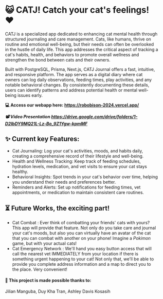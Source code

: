 # 😺 CATJ! Catch your cat's feelings! ❤️
CATJ is a specialized app dedicated to enhancing cat mental health through structured journaling and care management. Cats, like humans, thrive on routine and emotional well-being, but their needs can often be overlooked in the hustle of daily life. This app addresses the critical aspect of tracking a cat's habits, health, and behaviors to promote overall wellness and strengthen the bond between cats and their owners.

Built with PostgreSQL, Prisma, Next.js, CATJ Journal offers a fast, intuitive, and responsive platform. The app serves as a digital diary where cat owners can log daily observations, feeding times, play activities, and any notable behavioral changes. By consistently documenting these details, users can identify patterns and address potential health or mental well-being issues early.

**💻 Access our webapp here: <https://robobison-2024.vercel.app/>**

_**📽️ Video Presentation 
<https://drive.google.com/drive/folders/1-D2IbDY9MQ21L-Lz-Bo_9Z1Ygw-kpmMF>**_

## ✨ Current key Features:
- Cat Journaling: Log your cat's activities, moods, and habits daily, creating a comprehensive record of their lifestyle and well-being.
- Health and Wellness Tracking: Keep track of feeding schedules, hydration levels, medication, and vet visits to ensure your cat stays healthy.
- Behavioral Insights: Spot trends in your cat's behavior over time, helping you understand their needs and preferences better.
- Reminders and Alerts: Set up notifications for feeding times, vet appointments, or medication to maintain consistent care routines.

## ⏳ Future Works, the exciting part!
- Cat Combat : Ever think of combatting your friends' cats with yours? This app will provide that feature. Not only do you take care and journal your cat's moods, but also you can virtually have an avatar of the cat that you can combat with another on your phone! Imagine a _Pokimon_ game, but with your actual cats!
- Cat Emergency Network : We'll hand you easy button access that will call the nearest vet IMMEDIATELY from your location if there is something urgent happening to your cat! Not only that, we'll be able to provide you complete address information and a map to direct you to the place. Very convenient!


#### 💞 This project is made possible thanks to:
Jilian Manguba, Duy Kha Tran, Ashley Davis Kosasih
